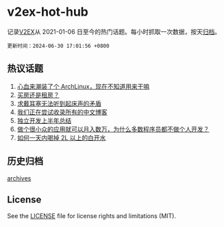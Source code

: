 # v2ex-hot-hub

 记录[V2EX](https://www.v2ex.com/)从 2021-01-06 日至今的热门话题。每小时抓取一次数据，按天[归档](archives)。

`更新时间：2024-06-30 17:01:56 +0800`

## 热议话题

1. [心血来潮装了个 ArchLinux，现在不知道用来干嘛](https://www.v2ex.com/t/1053651)
1. [买房还是租房？](https://www.v2ex.com/t/1053648)
1. [求戴耳塞无法听到起床声的矛盾](https://www.v2ex.com/t/1053612)
1. [我们正在尝试收录所有的中文博客](https://www.v2ex.com/t/1053625)
1. [独立开发上半年总结](https://www.v2ex.com/t/1053644)
1. [做个很小众的应用就可以月入数万，为什么多数程序员都不做个人开发？](https://www.v2ex.com/t/1053663)
1. [如何一天内喝掉 2L 以上的白开水](https://www.v2ex.com/t/1053698)

## 历史归档

[archives](archives)

## License

See the [LICENSE](LICENSE) file for license rights and limitations (MIT).
